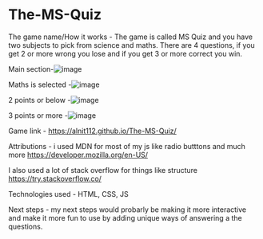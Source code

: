 # The-MS-Quiz

The game name/How it works - The game is called MS Quiz and you have two subjects to pick from science and maths. There are 4 questions, if you get 2 or more wrong you lose and if you get 3 or more correct you win.


 Main section-![image](https://github.com/user-attachments/assets/f690e3f9-1d58-442c-814b-4bb085c4225e)
 
 Maths is selected -![image](https://github.com/user-attachments/assets/c6bb729f-de69-45f3-9fa3-8385257baf74)
 
2 points or below -![image](https://github.com/user-attachments/assets/20ecf19c-c611-4fcc-9b80-7898a692e378)

3 points or more -![image](https://github.com/user-attachments/assets/2c11e3a2-e802-4237-bff0-4ddfca9a9cd9)

Game link -  https://alnit112.github.io/The-MS-Quiz/

Attributions - i used MDN for most of my js like radio butttons and much more https://developer.mozilla.org/en-US/

I also used a lot of stack overflow for things like structure https://try.stackoverflow.co/

Technologies used - HTML, CSS, JS

Next steps - my next steps would probarly be making it more interactive and make it more fun to use by adding unique ways of answering a the questions. 
